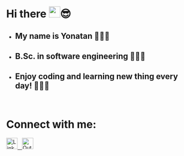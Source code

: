 # Hi there <img src="https://raw.githubusercontent.com/nakulbhati/nakulbhati/master/contain/Hi.gif" width="30px">😎
- <h2>My name is Yonatan 🙋🏻‍♂️</h2>
- <h2>B.Sc. in software engineering 👨🏻‍🎓</h2>
- <h2>Enjoy coding and learning new thing every day! 👩🏻‍💻</h2>

<br>

# Connect with me:
<a href="https://www.linkedin.com/in/yonatan-rozen-/">
  <img src="https://raw.githubusercontent.com/rahuldkjain/github-profile-readme-generator/master/src/images/icons/Social/linked-in-alt.svg" alt="LinkedIn" width="30">
<sapn>&nbsp;</sapn>
</a>
<a href="mailto: yon@outlook.co.il">
  <img src="https://upload.wikimedia.org/wikipedia/commons/thumb/d/df/Microsoft_Office_Outlook_%282018–present%29.svg/800px-Microsoft_Office_Outlook_%282018–present%29.svg.png" alt="Outlook" width="30">
</a>

<style>h1,h2,h3,h4 { border-bottom: 0; } </style>
